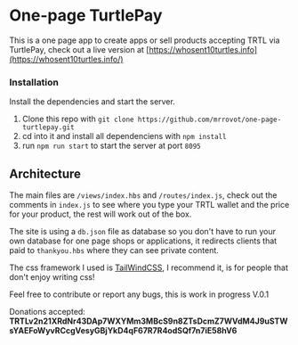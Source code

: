 # One-page TurtlePay

This is a one page app to create apps or sell products accepting TRTL via TurtlePay, check out a live version at [https://whosent10turtles.info](https://whosent10turtles.info/)

### Installation

Install the dependencies and start the server.

1) Clone this repo with `git clone https://github.com/mrrovot/one-page-turtlepay.git`
1) cd into it and install all dependenciens with `npm install`
1) run `npm run start` to start the server at port `8095`

## Architecture
The main files are `/views/index.hbs` and  `/routes/index.js`, check out the comments in `index.js` to see where you type your TRTL wallet and the price for your product, the rest will work out of the box.

The site is using a `db.json` file as database so you don't have to run your own database for one page shops or applications,  it redirects clients that paid to `thankyou.hbs` where they can see private content.

The css framework I used is [TailWindCSS](https://tailwindcss.com/), I recommend it, is for people that don't enjoy writing css!

Feel free to contribute or report any bugs, this is work in progress V.0.1

Donations accepted: **TRTLv2n21XRdNr43DAp7WXYMm3MBcS9n8ZTsDcmZ7WVdM4J9uSTWsYAEFoWyvRCcgVesyGBjYkD4qF67R7R4odSQf7n7iE58hV6**